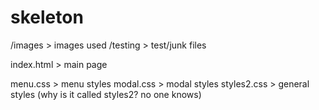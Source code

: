 # skeleton
/images > images used
/testing > test/junk files

index.html > main page

menu.css > menu styles
modal.css > modal styles
styles2.css > general styles (why is it called styles2? no one knows)


